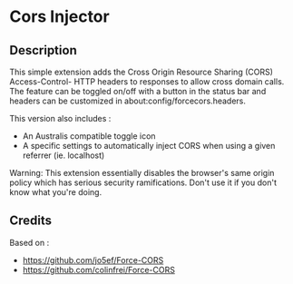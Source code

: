 # Cors Injector

## Description

This simple extension adds the Cross Origin Resource Sharing (CORS) Access-Control- HTTP headers to responses to allow cross domain calls. The feature can be toggled on/off with a button in the status bar and headers can be customized in about:config/forcecors.headers.

This version also includes :
 - An Australis compatible toggle icon
 - A specific settings to automatically inject CORS when using a given referrer (ie. localhost)

Warning: This extension essentially disables the browser's same origin policy which has serious security ramifications. Don't use it if you don't know what you're doing.


## Credits

Based on :
 - https://github.com/jo5ef/Force-CORS
 - https://github.com/colinfrei/Force-CORS
